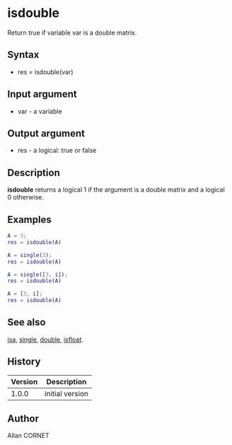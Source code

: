 # isdouble

Return true if variable var is a double matrix.

## Syntax

- res = isdouble(var)

## Input argument

- var - a variable

## Output argument

- res - a logical: true or false

## Description

<b>isdouble</b> returns a logical 1 if the argument is a double matrix and a logical 0 otherwise.

## Examples

```matlab
A = 3;
res = isdouble(A)
```

```matlab
A = single(3);
res = isdouble(A)
```

```matlab
A = single([3, i]);
res = isdouble(A)
```

```matlab
A = [3, i];
res = isdouble(A)
```

## See also

[isa](isa.md), [single](single.html), [double](double.html), [isfloat](isfloat.md).

## History

| Version | Description     |
| ------- | --------------- |
| 1.0.0   | initial version |

## Author

Allan CORNET
